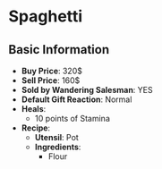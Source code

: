 # Spaghetti

## Basic Information

- **Buy Price**: 320$
- **Sell Price**: 160$
- **Sold by Wandering Salesman**: YES
- **Default Gift Reaction**: Normal
- **Heals**:
  - 10 points of Stamina
- **Recipe**:
  - **Utensil**: Pot
  - **Ingredients**:
    - Flour